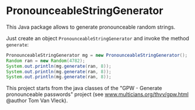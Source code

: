 # PronounceableStringGenerator
This Java package allows to generate pronounceable random strings.

Just create an object `PronounceableStringGenerator` and invoke the method `generate`:

```Java
PronounceableStringGenerator mg = new PronounceableStringGenerator();
Random ran = new Random(4782);
System.out.println(mg.generate(ran, 8));
System.out.println(mg.generate(ran, 8));
System.out.println(mg.generate(ran, 8));
```

This project starts from the java classes of the "GPW - Generate pronounceable passwords" project (see www.multicians.org/thvv/gpw.html @author Tom Van Vleck).

